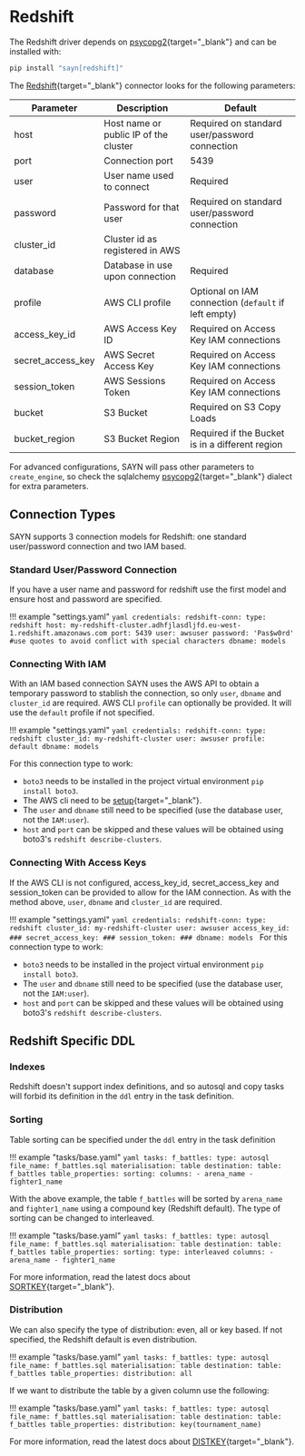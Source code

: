 # Redshift

The Redshift driver depends on [psycopg2](https://www.psycopg.org){target="\_blank"} and can be
installed with:

```bash
pip install "sayn[redshift]"
```

The [Redshift](https://aws.amazon.com/redshift/){target="\_blank"} connector looks for the following parameters:

Parameter         | Description                           | Default
----------------- | ------------------------------------- | ---------------------------------------------
host              | Host name or public IP of the cluster | Required on standard user/password connection
port              | Connection port                       | 5439
user              | User name used to connect             | Required
password          | Password for that user                | Required on standard user/password connection
cluster_id        | Cluster id as registered in AWS       |
database          | Database in use upon connection       | Required
profile           | AWS CLI profile                       | Optional on IAM connection (`default` if left empty)
access_key_id     | AWS Access Key ID                     | Required on Access Key IAM connections
secret_access_key | AWS Secret Access Key                 | Required on Access Key IAM connections
session_token     | AWS Sessions Token                    | Required on Access Key IAM connections
bucket            | S3 Bucket                             | Required on S3 Copy Loads
bucket_region     | S3 Bucket Region                      | Required if the Bucket is in a different region


For advanced configurations, SAYN will pass other parameters to `create_engine`, so check the
sqlalchemy [psycopg2](https://docs.sqlalchemy.org/en/13/dialects/postgresql.html#module-sqlalchemy.dialects.postgresql.psycopg2){target="\_blank"}
dialect for extra parameters.

## Connection Types

SAYN supports 3 connection models for Redshift: one standard user/password connection and two IAM based.

### Standard User/Password Connection

If you have a user name and password for redshift use the first model and ensure host and password
are specified.

!!! example "settings.yaml"
    ```yaml
    credentials:
      redshift-conn:
        type: redshift
        host: my-redshift-cluster.adhfjlasdljfd.eu-west-1.redshift.amazonaws.com
        port: 5439
        user: awsuser
        password: 'Pas$w0rd' #use quotes to avoid conflict with special characters
        dbname: models
    ```

### Connecting With IAM

With an IAM based connection SAYN uses the AWS API to obtain a temporary password to stablish the
connection, so only `user`, `dbname` and `cluster_id` are required. AWS CLI `profile` can optionally be provided. It will use the `default` profile if not specified.

!!! example "settings.yaml"
    ```yaml
    credentials:
      redshift-conn:
        type: redshift
        cluster_id: my-redshift-cluster
        user: awsuser
        profile: default
        dbname: models
    ```

For this connection type to work:

* `boto3` needs to be installed in the project virtual environment `pip install boto3`.
* The AWS cli need to be [setup](https://boto3.amazonaws.com/v1/documentation/api/latest/guide/quickstart.html#configuration){target="\_blank"}.
* The `user` and `dbname` still need to be specified (use the database user, not the `IAM:user`).
* `host` and `port` can be skipped and these values will be obtained using boto3's `redshift describe-clusters`.

### Connecting With Access Keys

If the AWS CLI is not configured, access_key_id, secret_access_key and session_token can be provided to allow for the IAM connection. As with the method above, `user`, `dbname` and `cluster_id` are required.

!!! example "settings.yaml"
    ```yaml
    credentials:
      redshift-conn:
        type: redshift
        cluster_id: my-redshift-cluster
        user: awsuser
        access_key_id: ###
        secret_access_key: ###
        session_token: ###
        dbname: models
    ```
For this connection type to work:

* `boto3` needs to be installed in the project virtual environment `pip install boto3`.
* The `user` and `dbname` still need to be specified (use the database user, not the `IAM:user`).
* `host` and `port` can be skipped and these values will be obtained using boto3's `redshift describe-clusters`.

## Redshift Specific DDL

### Indexes

Redshift doesn't support index definitions, and so autosql and copy tasks will forbid its definition
in the `ddl` entry in the task definition.

### Sorting

Table sorting can be specified under the `ddl` entry in the task definition

!!! example "tasks/base.yaml"
    ```yaml
    tasks:
      f_battles:
        type: autosql
        file_name: f_battles.sql
        materialisation: table
        destination:
          table: f_battles
        table_properties:
          sorting:
            columns:
              - arena_name
              - fighter1_name
    ```

With the above example, the table `f_battles` will be sorted by `arena_name` and `fighter1_name`
using a compound key (Redshift default). The type of sorting can be changed to interleaved.

!!! example "tasks/base.yaml"
    ```yaml
    tasks:
      f_battles:
        type: autosql
        file_name: f_battles.sql
        materialisation: table
        destination:
          table: f_battles
        table_properties:
          sorting:
            type: interleaved
            columns:
              - arena_name
              - fighter1_name
    ```

For more information, read the latest docs about [SORTKEY](https://docs.aws.amazon.com/redshift/latest/dg/r_CREATE_TABLE_NEW.html){target="\_blank"}.

### Distribution

We can also specify the type of distribution: even, all or key based. If not specified, the Redshift default is even distribution.

!!! example "tasks/base.yaml"
    ```yaml
    tasks:
      f_battles:
        type: autosql
        file_name: f_battles.sql
        materialisation: table
        destination:
          table: f_battles
        table_properties:
          distribution: all
    ```

If we want to distribute the table by a given column use the following:

!!! example "tasks/base.yaml"
    ```yaml
    tasks:
      f_battles:
        type: autosql
        file_name: f_battles.sql
        materialisation: table
        destination:
          table: f_battles
        table_properties:
          distribution: key(tournament_name)
    ```

For more information, read the latest docs about
[DISTKEY](https://docs.aws.amazon.com/redshift/latest/dg/r_CREATE_TABLE_NEW.html){target="\_blank"}.
